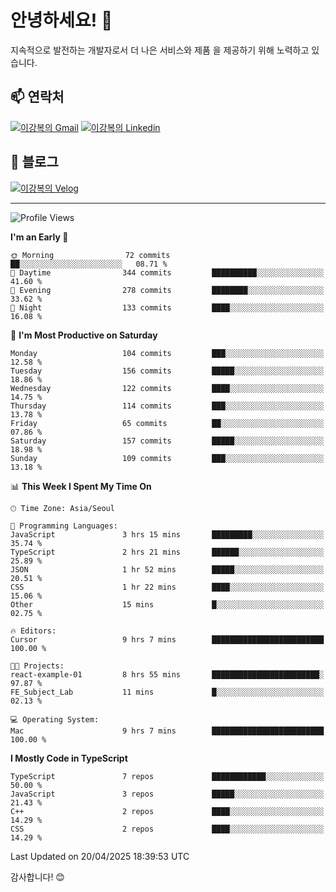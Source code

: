 # 안녕하세요! 👋

지속적으로 발전하는 개발자로서 더 나은 서비스와 제품
을 제공하기 위해 노력하고 있습니다.

## 📫 연락처
[![이강복의 Gmail](https://img.shields.io/badge/Gmail-D14836?style=for-the-badge&logo=gmail&logoColor=white)](mailto:pmmm114@gmail.com)
[![이강복의 Linkedin](https://img.shields.io/badge/LinkedIn-0077B5?style=for-the-badge&logo=linkedin&logoColor=white)](https://www.linkedin.com/in/lkb0297)

## 📝 블로그
[![이강복의 Velog](https://img.shields.io/badge/Velog-ffffff?style=for-the-badge&logo=velog)](https://velog.io/@pmmm114/posts)

---
<!--START_SECTION:waka-->
![Profile Views](http://img.shields.io/badge/Profile%20Views-0-blue)

**I'm an Early 🐤** 

```text
🌞 Morning                72 commits          ██░░░░░░░░░░░░░░░░░░░░░░░   08.71 % 
🌆 Daytime                344 commits         ██████████░░░░░░░░░░░░░░░   41.60 % 
🌃 Evening                278 commits         ████████░░░░░░░░░░░░░░░░░   33.62 % 
🌙 Night                  133 commits         ████░░░░░░░░░░░░░░░░░░░░░   16.08 % 
```
📅 **I'm Most Productive on Saturday** 

```text
Monday                   104 commits         ███░░░░░░░░░░░░░░░░░░░░░░   12.58 % 
Tuesday                  156 commits         █████░░░░░░░░░░░░░░░░░░░░   18.86 % 
Wednesday                122 commits         ████░░░░░░░░░░░░░░░░░░░░░   14.75 % 
Thursday                 114 commits         ███░░░░░░░░░░░░░░░░░░░░░░   13.78 % 
Friday                   65 commits          ██░░░░░░░░░░░░░░░░░░░░░░░   07.86 % 
Saturday                 157 commits         █████░░░░░░░░░░░░░░░░░░░░   18.98 % 
Sunday                   109 commits         ███░░░░░░░░░░░░░░░░░░░░░░   13.18 % 
```


📊 **This Week I Spent My Time On** 

```text
🕑︎ Time Zone: Asia/Seoul

💬 Programming Languages: 
JavaScript               3 hrs 15 mins       █████████░░░░░░░░░░░░░░░░   35.74 % 
TypeScript               2 hrs 21 mins       ██████░░░░░░░░░░░░░░░░░░░   25.89 % 
JSON                     1 hr 52 mins        █████░░░░░░░░░░░░░░░░░░░░   20.51 % 
CSS                      1 hr 22 mins        ████░░░░░░░░░░░░░░░░░░░░░   15.06 % 
Other                    15 mins             █░░░░░░░░░░░░░░░░░░░░░░░░   02.75 % 

🔥 Editors: 
Cursor                   9 hrs 7 mins        █████████████████████████   100.00 % 

🐱‍💻 Projects: 
react-example-01         8 hrs 55 mins       ████████████████████████░   97.87 % 
FE_Subject_Lab           11 mins             █░░░░░░░░░░░░░░░░░░░░░░░░   02.13 % 

💻 Operating System: 
Mac                      9 hrs 7 mins        █████████████████████████   100.00 % 
```

**I Mostly Code in TypeScript** 

```text
TypeScript               7 repos             ████████████░░░░░░░░░░░░░   50.00 % 
JavaScript               3 repos             █████░░░░░░░░░░░░░░░░░░░░   21.43 % 
C++                      2 repos             ████░░░░░░░░░░░░░░░░░░░░░   14.29 % 
CSS                      2 repos             ████░░░░░░░░░░░░░░░░░░░░░   14.29 % 
```




 Last Updated on 20/04/2025 18:39:53 UTC
<!--END_SECTION:waka-->

감사합니다! 😊
